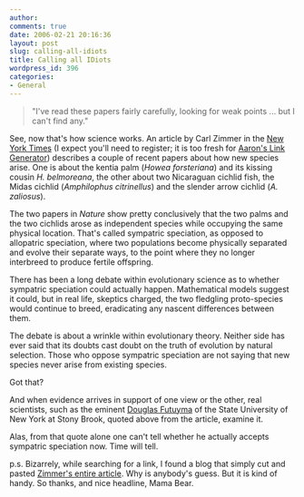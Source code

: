 ```yaml
---
author:
comments: true
date: 2006-02-21 20:16:36
layout: post
slug: calling-all-idiots
title: Calling all IDiots
wordpress_id: 396
categories:
- General
---
```


> "I've read these papers fairly carefully, looking for weak points ... but I can't find any."

See, now that's how science works. An article by Carl Zimmer in the [New York Times](http://www.nytimes.com/2006/02/21/science/21spec.html) (I expect you'll need to register; it is too fresh for [Aaron's Link Generator](http://nytimes.blogspace.com/genlink)) describes a couple of recent papers about how new species arise. One is about the kentia palm (_Howea forsteriana_) and its kissing cousin _H. belmoreana_, the other about two Nicaraguan cichlid fish, the Midas cichlid (_Amphilophus citrinellus_) and the slender arrow cichlid (_A. zaliosus_).

The two papers in _Nature_ show pretty conclusively that the two palms and the two cichlids arose as independent species while occupying the same physical location. That's called sympatric speciation, as opposed to allopatric speciation, where two populations become physically separated and evolve their separate ways, to the point where they no longer interbreed to produce fertile offspring.

There has been a long debate within evolutionary science as to whether sympatric speciation could actually happen. Mathematical models suggest it could, but in real life, skeptics charged, the two fledgling proto-species would continue to breed, eradicating any nascent differences between them.

The debate is about a wrinkle within evolutionary theory. Neither side has ever said that its doubts cast doubt on the truth of evolution by natural selection. Those who oppose sympatric speciation are not saying that new species never arise from existing species.

Got that?

And when evidence arrives in support of one view or the other, real scientists, such as the eminent [Douglas Futuyma](http://life.bio.sunysb.edu/ee/people/futuyindex.html) of the State University of New York at Stony Brook, quoted above from the article, examine it.

Alas, from that quote alone one can't tell whether he actually accepts sympatric speciation now. Time will tell.

p.s. Bizarrely, while searching for a link, I found a blog that simply cut and pasted [Zimmer's entire article](http://mamabearsblog.blogspot.com/2006/02/intelligent-design-my-tuchas.html). Why is anybody's guess. But it is kind of handy. So thanks, and nice headline, Mama Bear.

